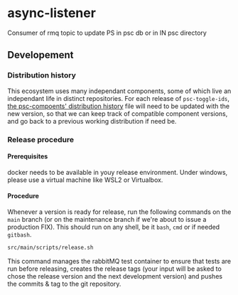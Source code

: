 # async-listener
Consumer of rmq topic to update PS in psc db or in IN psc directory

## Developement

### Distribution history

This ecosystem uses many independant components, some of which live an independant life in distinct repositories.
For each release of `psc-toggle-ids`, [the psc-compoents' distribution  history](https://github.com/ansforge/psc-components/blob/main/DISTRIBUTION.md) 
file will need to be updated with the new version, so that we can keep track of compatible component versions, 
and go back to a previous working distribution if need be.

### Release procedure

#### Prerequisites

docker needs to be available in youy release environment. Under windows,  please use a virtual machine like WSL2 or Virtualbox.

#### Procedure

Whenever a version is ready for release, run the following commands on the `main` branch 
(or on the maintenance branch if we're about to issue a production FIX). This should run on any shell, be it `bash`, `cmd` or if needed `gitbash`.

```bash
src/main/scripts/release.sh
```

This command manages the rabbitMQ test container to ensure that tests are run before releasing, creates the release tags (your input will be asked to chose the release version
and the next development version) and pushes the commits & tag to the git repository.